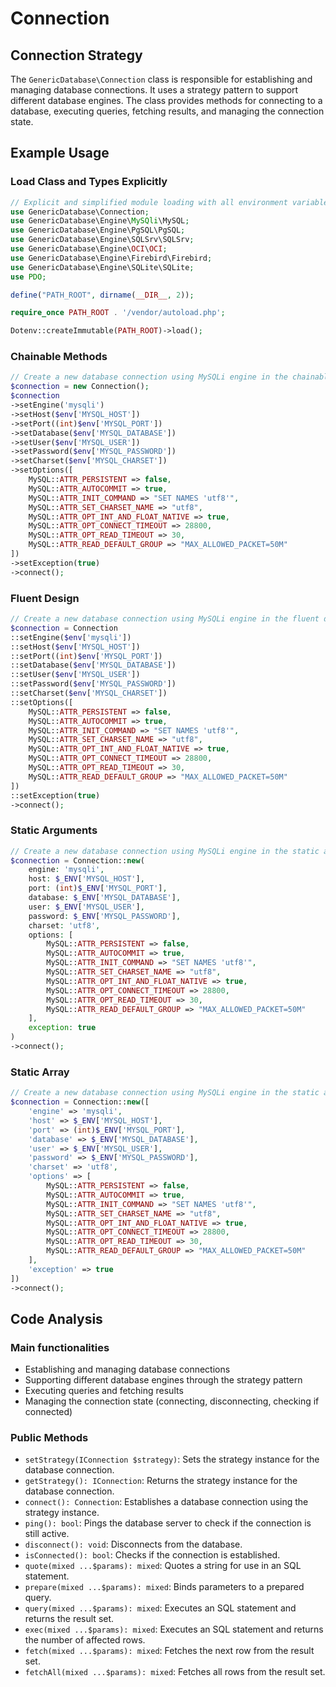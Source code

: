 # Connection

## Connection Strategy

The `GenericDatabase\Connection` class is responsible for establishing and managing database connections. It uses a strategy pattern to support different database engines. The class provides methods for connecting to a database, executing queries, fetching results, and managing the connection state.

## Example Usage

### Load Class and Types Explicitly

```php
// Explicit and simplified module loading with all environment variables
use GenericDatabase\Connection;
use GenericDatabase\Engine\MySQli\MySQL;
use GenericDatabase\Engine\PgSQL\PgSQL;
use GenericDatabase\Engine\SQLSrv\SQLSrv;
use GenericDatabase\Engine\OCI\OCI;
use GenericDatabase\Engine\Firebird\Firebird;
use GenericDatabase\Engine\SQLite\SQLite;
use PDO;

define("PATH_ROOT", dirname(__DIR__, 2));

require_once PATH_ROOT . '/vendor/autoload.php';

Dotenv::createImmutable(PATH_ROOT)->load();
```

### Chainable Methods

```php
// Create a new database connection using MySQLi engine in the chainable methods format
$connection = new Connection();
$connection
->setEngine('mysqli')
->setHost($env['MYSQL_HOST'])
->setPort((int)$env['MYSQL_PORT'])
->setDatabase($env['MYSQL_DATABASE'])
->setUser($env['MYSQL_USER'])
->setPassword($env['MYSQL_PASSWORD'])
->setCharset($env['MYSQL_CHARSET'])
->setOptions([
    MySQL::ATTR_PERSISTENT => false,
    MySQL::ATTR_AUTOCOMMIT => true,
    MySQL::ATTR_INIT_COMMAND => "SET NAMES 'utf8'",
    MySQL::ATTR_SET_CHARSET_NAME => "utf8",
    MySQL::ATTR_OPT_INT_AND_FLOAT_NATIVE => true,
    MySQL::ATTR_OPT_CONNECT_TIMEOUT => 28800,
    MySQL::ATTR_OPT_READ_TIMEOUT => 30,
    MySQL::ATTR_READ_DEFAULT_GROUP => "MAX_ALLOWED_PACKET=50M"
])
->setException(true)
->connect();
```

### Fluent Design

```php
// Create a new database connection using MySQLi engine in the fluent design format
$connection = Connection
::setEngine($env['mysqli'])
::setHost($env['MYSQL_HOST'])
::setPort((int)$env['MYSQL_PORT'])
::setDatabase($env['MYSQL_DATABASE'])
::setUser($env['MYSQL_USER'])
::setPassword($env['MYSQL_PASSWORD'])
::setCharset($env['MYSQL_CHARSET'])
::setOptions([
    MySQL::ATTR_PERSISTENT => false,
    MySQL::ATTR_AUTOCOMMIT => true,
    MySQL::ATTR_INIT_COMMAND => "SET NAMES 'utf8'",
    MySQL::ATTR_SET_CHARSET_NAME => "utf8",
    MySQL::ATTR_OPT_INT_AND_FLOAT_NATIVE => true,
    MySQL::ATTR_OPT_CONNECT_TIMEOUT => 28800,
    MySQL::ATTR_OPT_READ_TIMEOUT => 30,
    MySQL::ATTR_READ_DEFAULT_GROUP => "MAX_ALLOWED_PACKET=50M"
])
::setException(true)
->connect();
```

### Static Arguments

```php
// Create a new database connection using MySQLi engine in the static arguments format
$connection = Connection::new(
    engine: 'mysqli',
    host: $_ENV['MYSQL_HOST'],
    port: (int)$_ENV['MYSQL_PORT'],
    database: $_ENV['MYSQL_DATABASE'],
    user: $_ENV['MYSQL_USER'],
    password: $_ENV['MYSQL_PASSWORD'],
    charset: 'utf8',
    options: [
        MySQL::ATTR_PERSISTENT => false,
        MySQL::ATTR_AUTOCOMMIT => true,
        MySQL::ATTR_INIT_COMMAND => "SET NAMES 'utf8'",
        MySQL::ATTR_SET_CHARSET_NAME => "utf8",
        MySQL::ATTR_OPT_INT_AND_FLOAT_NATIVE => true,
        MySQL::ATTR_OPT_CONNECT_TIMEOUT => 28800,
        MySQL::ATTR_OPT_READ_TIMEOUT => 30,
        MySQL::ATTR_READ_DEFAULT_GROUP => "MAX_ALLOWED_PACKET=50M"
    ],
    exception: true
)
->connect();
```

### Static Array

```php
// Create a new database connection using MySQLi engine in the static array format
$connection = Connection::new([
    'engine' => 'mysqli',
    'host' => $_ENV['MYSQL_HOST'],
    'port' => (int)$_ENV['MYSQL_PORT'],
    'database' => $_ENV['MYSQL_DATABASE'],
    'user' => $_ENV['MYSQL_USER'],
    'password' => $_ENV['MYSQL_PASSWORD'],
    'charset' => 'utf8',
    'options' => [
        MySQL::ATTR_PERSISTENT => false,
        MySQL::ATTR_AUTOCOMMIT => true,
        MySQL::ATTR_INIT_COMMAND => "SET NAMES 'utf8'",
        MySQL::ATTR_SET_CHARSET_NAME => "utf8",
        MySQL::ATTR_OPT_INT_AND_FLOAT_NATIVE => true,
        MySQL::ATTR_OPT_CONNECT_TIMEOUT => 28800,
        MySQL::ATTR_OPT_READ_TIMEOUT => 30,
        MySQL::ATTR_READ_DEFAULT_GROUP => "MAX_ALLOWED_PACKET=50M"
    ],
    'exception' => true
])
->connect();
```

## Code Analysis

### Main functionalities

- Establishing and managing database connections
- Supporting different database engines through the strategy pattern
- Executing queries and fetching results
- Managing the connection state (connecting, disconnecting, checking if connected)

### Public Methods

- `setStrategy(IConnection $strategy)`: Sets the strategy instance for the database connection.
- `getStrategy(): IConnection`: Returns the strategy instance for the database connection.
- `connect(): Connection`: Establishes a database connection using the strategy instance.
- `ping(): bool`: Pings the database server to check if the connection is still active.
- `disconnect(): void`: Disconnects from the database.
- `isConnected(): bool`: Checks if the connection is established.
- `quote(mixed ...$params): mixed`: Quotes a string for use in an SQL statement.
- `prepare(mixed ...$params): mixed`: Binds parameters to a prepared query.
- `query(mixed ...$params): mixed`: Executes an SQL statement and returns the result set.
- `exec(mixed ...$params): mixed`: Executes an SQL statement and returns the number of affected rows.
- `fetch(mixed ...$params): mixed`: Fetches the next row from the result set.
- `fetchAll(mixed ...$params): mixed`: Fetches all rows from the result set.
